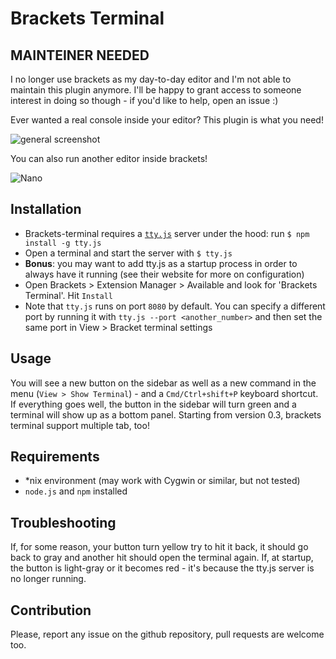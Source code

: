 Brackets Terminal
=================

## MAINTEINER NEEDED
I no longer use brackets as my day-to-day editor and  I'm not able to maintain this plugin anymore. I'll be happy to grant access to someone interest in doing so though - if you'd like to help, open an issue :)


Ever wanted a real console inside your editor? This plugin is what you need!

![general screenshot](images/screenshot_1.png)

You can also run another editor inside brackets!

![Nano](images/screenshot2.png)


## Installation

* Brackets-terminal requires a [`tty.js`](https://github.com/chjj/tty.js/) server under the hood: run `$ npm install -g tty.js`
* Open a terminal and start the server with `$ tty.js`
* **Bonus**: you may want to add tty.js as a startup process in order to always have it running (see their website for more on configuration)
* Open Brackets > Extension Manager > Available and look for 'Brackets Terminal'. Hit `Install`
* Note that `tty.js` runs on port `8080` by default. You can specify a different port by running it with `tty.js --port <another_number>` and then set the same port in View > Bracket terminal settings

## Usage

You will see a new button on the sidebar as well as a new command in the menu (`View > Show Terminal`) - and a `Cmd/Ctrl+shift+P` keyboard shortcut. If everything goes well,
the button in the sidebar will turn green and a terminal will show up as a bottom panel.
Starting from version 0.3, brackets terminal support multiple tab, too!



## Requirements

* \*nix environment (may work with Cygwin or similar, but not tested)
* `node.js` and `npm` installed


## Troubleshooting

If, for some reason, your button turn yellow try to hit it back, it should go back to gray and another hit should open the terminal again.
If, at startup, the button is light-gray or it becomes red - it's because the tty.js server is no longer running.

## Contribution

Please, report any issue on the github repository, pull requests are welcome too.

